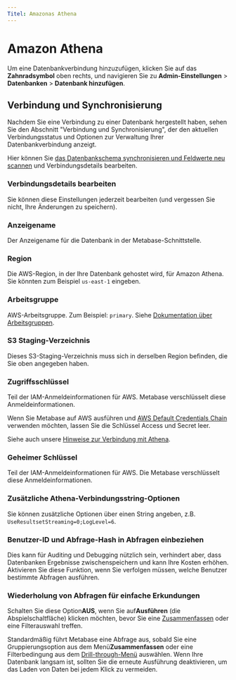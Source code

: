 ```yaml
---
Titel: Amazonas Athena
---
```



# Amazon Athena


Um eine Datenbankverbindung hinzuzufügen, klicken Sie auf das **Zahnradsymbol** oben rechts, und navigieren Sie zu **Admin-Einstellungen** > **Datenbanken** > **Datenbank hinzufügen**.


## Verbindung und Synchronisierung


Nachdem Sie eine Verbindung zu einer Datenbank hergestellt haben, sehen Sie den Abschnitt "Verbindung und Synchronisierung", der den aktuellen Verbindungsstatus und Optionen zur Verwaltung Ihrer Datenbankverbindung anzeigt.


Hier können Sie [das Datenbankschema synchronisieren und Feldwerte neu scannen](../sync-scan.md) und Verbindungsdetails bearbeiten.


### Verbindungsdetails bearbeiten


Sie können diese Einstellungen jederzeit bearbeiten (und vergessen Sie nicht, Ihre Änderungen zu speichern).


### Anzeigename


Der Anzeigename für die Datenbank in der Metabase-Schnittstelle.


### Region


Die AWS-Region, in der Ihre Datenbank gehostet wird, für Amazon Athena. Sie könnten zum Beispiel `us-east-1` eingeben.


### Arbeitsgruppe


AWS-Arbeitsgruppe. Zum Beispiel: `primary`. Siehe [Dokumentation über Arbeitsgruppen](https://docs.aws.amazon.com/athena/latest/ug/user-created-workgroups.html).


### S3 Staging-Verzeichnis


Dieses S3-Staging-Verzeichnis muss sich in derselben Region befinden, die Sie oben angegeben haben.


### Zugriffsschlüssel


Teil der IAM-Anmeldeinformationen für AWS. Metabase verschlüsselt diese Anmeldeinformationen.


Wenn Sie Metabase auf AWS ausführen und [AWS Default Credentials Chain](https://docs.aws.amazon.com/sdk-for-java/v1/developer-guide/credentials.html#credentials-default) verwenden möchten, lassen Sie die Schlüssel Access und Secret leer.


Siehe auch unsere [Hinweise zur Verbindung mit Athena](#notes-on-connecting-to-athena).


### Geheimer Schlüssel


Teil der IAM-Anmeldeinformationen für AWS. Die Metabase verschlüsselt diese Anmeldeinformationen.


### Zusätzliche Athena-Verbindungsstring-Optionen


Sie können zusätzliche Optionen über einen String angeben, z.B. `UseResultsetStreaming=0;LogLevel=6`.


### Benutzer-ID und Abfrage-Hash in Abfragen einbeziehen


Dies kann für Auditing und Debugging nützlich sein, verhindert aber, dass Datenbanken Ergebnisse zwischenspeichern und kann Ihre Kosten erhöhen. Aktivieren Sie diese Funktion, wenn Sie verfolgen müssen, welche Benutzer bestimmte Abfragen ausführen.


### Wiederholung von Abfragen für einfache Erkundungen


Schalten Sie diese Option**AUS**, wenn Sie auf**Ausführen** (die Abspielschaltfläche) klicken möchten, bevor Sie eine [Zusammenfassen](../../questions/query-builder/summarizing-and-grouping.md) oder eine Filterauswahl treffen.


Standardmäßig führt Metabase eine Abfrage aus, sobald Sie eine Gruppierungsoption aus dem Menü**Zusammenfassen** oder eine Filterbedingung aus dem [Drill-through-Menü](https://www.metabase.com/learn/metabase-basics/querying-and-dashboards/questions/drill-through) auswählen. Wenn Ihre Datenbank langsam ist, sollten Sie die erneute Ausführung deaktivieren, um das Laden von Daten bei jedem Klick zu vermeiden.
